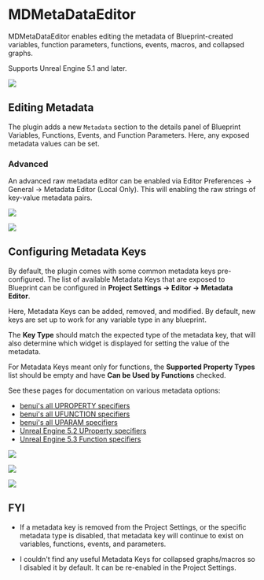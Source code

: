 # MDMetaDataEditor

MDMetaDataEditor enables editing the metadata of Blueprint-created variables, function parameters, functions, events, macros, and collapsed graphs.

Supports Unreal Engine 5.1 and later.

![](./Resources/readme_GameplayTagFilter.gif)

## Editing Metadata

The plugin adds a new `Metadata` section to the details panel of Blueprint Variables, Functions, Events, and Function Parameters. Here, any exposed metadata values can be set.

### Advanced

An advanced raw metadata editor can be enabled via Editor Preferences -> General -> Metadata Editor (Local Only). This will enabling the raw strings of key-value metadata pairs.

![](./Resources/readme_ForceInlineRow.gif)

![](./Resources/readme_EditCondition.gif)

## Configuring Metadata Keys
By default, the plugin comes with some common metadata keys pre-configured.
The list of available Metadata Keys that are exposed to Blueprint can be configured in **Project Settings -> Editor -> Metadata Editor**.

Here, Metadata Keys can be added, removed, and modified. By default, new keys are set up to work for any variable type in any blueprint.

The **Key Type** should match the expected type of the metadata key, that will also determine which widget is displayed for setting the value of the metadata.

For Metadata Keys meant only for functions, the **Supported Property Types** list should be empty and have **Can be Used by Functions** checked.

See these pages for documentation on various metadata options:
- [benui's all UPROPERTY specifiers](https://benui.ca/unreal/uproperty/)
- [benui's all UFUNCTION specifiers](https://benui.ca/unreal/ufunction/)
- [benui's all UPARAM specifiers](https://benui.ca/unreal/uparam/)
- [Unreal Engine 5.2 UProperty specifiers](https://docs.unrealengine.com/5.2/en-US/unreal-engine-uproperty-specifiers/#metadataspecifiers)
- [Unreal Engine 5.3 Function specifiers](https://docs.unrealengine.com/5.3/en-US/ufunctions-in-unreal-engine/#metadataspecifiers)

![](./Resources/readme_MetaDataKeys.png)

![](./Resources/readme_CustomMetaData.png)

![](./Resources/readme_CustomMetaData.gif)

## FYI

* If a metadata key is removed from the Project Settings, or the specific metadata type is disabled, that metadata key will continue to exist on variables, functions, events, and parameters.

* I couldn't find any useful Metadata Keys for collapsed graphs/macros so I disabled it by default. It can be re-enabled in the Project Settings.

